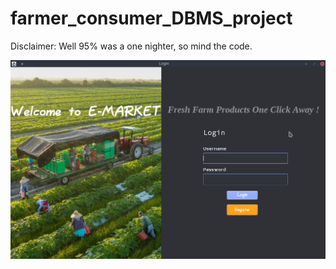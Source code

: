 # farmer_consumer_DBMS_project
Disclaimer: Well 95% was a one nighter, so mind the code.

[![Portal Video](/login_ss.png)](http://www.youtube.com/watch?v=WTZ97_qO5N4 "Application Video")
